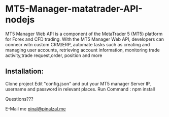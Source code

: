 # MT5-Manager-matatrader-API-nodejs

MT5 Manager Web API is a component of the MetaTrader 5 (MT5) platform for Forex and CFD trading.  With the MT5 Manager Web API, developers can connecr witn custom CRM/ERP, automate tasks such as creating and managing user accounts, retrieving account information, monitoring trade activity,trade request,order, position and more



## Installation: 

  Clone project
  Edit "config.json" and put your MT5 manager Server IP, username and password in relevant places. 
  Run Command : npm install
  
Questions???

E-Mail me pinal@pinalzal.me
